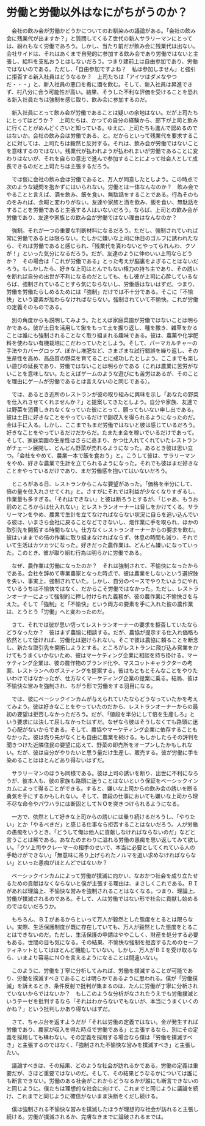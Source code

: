 # 労働と労働以外はなにがちがうのか？

　会社の飲み会が労働かどうかについてのお馴染みの議論がある。「会社の飲み会に残業代が出ますか？」と質問してくるＺ世代の新人サラリーマンにとっては、紛れもなく労働であろう。しかし、当たり前だが飲み会に残業代は出ない。会社サイドは、それはあくまで自発的に参加する飲み会であり労働ではないと主張し、給料を支払おうとはしないだろう。つまり建前上は自由参加であり、労働ではないのである。ただし、「自由参加ですよね？　私は参加しません」と強引に拒否する新入社員はどうなるか？　上司たちは「アイツはダメなやつだ・・・」と、新入社員の悪口を肴に酒を飲む。そして、新入社員は昇進できず、村八分に合う可能性が高い。結果、そうした不利な評価を受けることを恐れる新入社員たちは強制を感じ取り、飲み会に参加するのだ。

　新入社員にとって飲み会が労働であることは疑いの余地はない。だが上司たちにとってはどうか？　上司たちは、かつての自分の経験から、部下が上司と飲みに行くことがめんどくさいと知っている。ゆえに、上司たちも進んで認めるのではないか。会社の飲み会は労働である、と。だからといって残業代を要求することに対しては、上司たちは毅然と反対する。それは、飲み会が労働ではないことを意味するのではない。残業代が払われようが払われまいが労働であることに変わりはないが、それを自らの意志で進んで参加することによって社会人として成長できるのだと上司たちは主張するだろう。

　では仮に会社の飲み会は労働であると、万人が同意したとしよう。この時点で次のような疑問を抱かずにはいられない。労働とは一体なんなのか？　飲み会でやることと言えば、酒を飲み、飯を食い、無駄話をすることである。行為そのものをみれば、余暇と変わりがない。友達や家族と酒を飲み、飯を食い、無駄話をすることを労働であると主張する人はいないだろう。ならば、上司との飲み会が労働であり、友達や家族との飲み会が労働ではない理由はなんなのか？

　強制。それが一つの重要な判断材料になるだろう。ただし、強制されていれば常に労働であるとは限らない。たしかに嫌いな上司に休日のゴルフに誘われたなら、それは労働であると感じられ、「残業代を貰わないとやってられんわ、クソが！」といった気分になるだろう。だが、友達のように仲のいい上司ならどうか？　その場合は「これが労働である」とった考えが脳裏をよぎることはないだろう。もしかしたら、好きな上司はとんでもない権力の持ち主であり、その誘いを断れば自分の出世が不利になるのだとしても、もし彼が上司に心酔しているならば、強制されていることすら気にならないし、労働感はないはずだ。つまり、労働を労働たらしめるためには「強制」だけでは不十分である。そこに「不愉快」という要素が加わらなければならない。強制されていて不愉快。これが労働の定義そのものである。

　別の角度からも説明してみよう。たとえば家庭菜園が労働ではないことは明らかである。彼が土日を活用して鍬をもって土を掘り返し、種を撒き、雑草をかることは誰にも強制されることなく取り組まれる趣味である。彼は、農薬や化学肥料を使わない有機栽培にこだわっていたとしよう。そして、パーマカルチャーの手法やカバーグロップ、ぼかし堆肥など、さまざまな試行錯誤を繰り返し、その生産性を高め、高品質の野菜を育てることに成功したとしよう。ここまでも楽しい遊びの延長であり、労働ではないことは明らかである（これは農業に苦労がないことを意味しない。たとえばゲームのような遊びにも苦労はあるが、そのことを理由にゲームが労働であるとは言えないのと同じである）。

　では、あるとき近所のレストランが彼の取り組みに興味を示し「あなたの野菜を仕入れさせてくれませんか？」と提案してきたとしよう。自分や家族、友達では野菜を消費しきれなくなっていた彼にとって、願ってもいない申し出である。彼は土日に好きなことをやっているだけで副収入を得られるようになったのだ。金は手に入る。しかし、ここまでもまだ労働ではないと彼は感じているだろう。好きなことをやっているだけだからだ。たまたま金を稼いでいるだけであって。そして、家庭菜園の生産性はさらに高まり、かつ仕入れてくれていたレストランがチェーン展開し、どんどん野菜が売れるようになった。あるとき彼は思い立つ。「会社をやめて、農業一本で飯を食おう」と。こうして彼は、サラリーマンをやめ、好きな農業で生計を立てられるようになった。それでも彼はまだ好きなことをやっているだけであり、まだ労働感を抱いてはいないだろう。

　ところがある日、レストランからこんな要望があった。「価格を半分にして、倍の量を仕入れさせてくれ」と。さすがにそれでは利益が少なくなりすぎるし、作業量も多すぎる。「それはできない」と彼は断ろうとするが、「じゃあ、もうお前のところからは仕入れない」とレストランオーナーは脅しをかけてくる。サラリーマンをやめ、農業で生計を立てなければならない状況に自らを追い込んでいる彼は、いまさら会社に戻ることなどできないし、畑作業に手を取られ、ほかの取引先を開拓する時間もない。仕方なくレストランオーナーからの要求を飲む。彼はいままでの倍の作業に取り組まなければならず、休息の時間も減り、それでいて生活はカツカツになった。好きだった農作業は、どんどん嫌いになっていった。このとき、彼が取り組む行為は明らかに労働である。

　なぜ、農作業は労働になったのか？　それは強制されて、不愉快になったからである。会社を辞めて専業農家となった時点で、彼は農業をしないという選択肢を失い、事実上、強制されていた。しかし、自分のペースでやりたいようにやれているうちは不愉快ではなく、だからこそ労働ではなかった。ただし、レストランオーナーによって強制的に押し付けられた義務が、彼の農作業に不愉快さを与えた。そして「強制」と「不愉快」という両方の要素を手に入れた彼の農作業は、とうとう「労働」へと変わったのだ。

　さて、それでは彼が思い切ってレストランオーナーの要求を拒否していたならどうなったか？　彼はまず農協に相談する。だが、農協が提示する仕入れ価格も依然として低ければ、労働化は避けられない。そこで彼は農協に頼ることを断念し、新たな取引先を開拓しようとする。ところがレストランに飛び込み営業をかけてもうまくいかないため、彼はマーケティング企業に相談を持ち掛ける。マーケティング企業は、彼の農作物のブランド化や、マスコットキャラクターの考案、レストランへのポスティングを提案する。彼はもともとそんなことをやりたいわけではなかったが、仕方なくマーケティング企業の提案に乗る。結局、彼は不愉快な営みを強制され、ちがう形で労働をする羽目になる。

　では、彼にベーシックインカムが与えられていたならどうなっていたかを考えてみよう。彼は好きなことをやっていたのだから、レストランオーナーからの最初の要望は拒否しなかっただろう。だが、「値段を半分にして倍を生産しろ」という要求には決して屈しなかったはずだ。なぜなら彼はそうしなくても路頭に迷う心配がないからである。そして、農協やマーケティング企業に依存することもなかった。彼は売り先がなくとも自由に農業を続ける。もしかしたらその評判を聞きつけた近隣住民の要望に応えて、野菜の即売所をオープンしたかもしれない。だが、彼は自分がやりたいと思う量だけ生産し、販売する。彼が労働に手を染めることはほとんどあり得ないはずだ。

　サラリーマンのほうも同様である。彼は上司の誘いを断り、出世に不利になろうが、彼本人も、彼の家族も路頭に迷うことはないという保証をベーシックインカムによって得ることができる。すると、嫌いな上司からの飲み会の誘いを断る勇気を手にするかもしれない。そして、普段の仕事においても嫌いな上司から理不尽な命令やパワハラには断固としてＮＯを突きつけられるようになる。

　一方で、依然として好きな上司からの誘いには乗り続けるだろうし、「やりたい」とか「やるべきだ」と感じる仕事なら拒否することはないだろう。人が労働の愚痴をいうとき、「どうして俺は他人に貢献しなければならないのだ」などと言うことは稀である。あなたのまわりに溢れる労働の愚痴を思い返してみて欲しい。「クソ上司やクレーマーの相手のせいで、本当に必要としてくれている人の手助けができない」「無意味に吊り上げられたノルマを追い求めなければならない」といった愚痴がほとんどではないか？

　ベーシックインカムによって労働が撲滅に向かい、なおかつ社会を成り立たせるための貢献はなくならないと僕が主張する理由は、まさしくこれである。ＢＩがあれば理論上、不愉快な営みを強制されることはなくなる。つまり、理論上、労働が撲滅されるのである。そして、人は労働ではない形で社会に貢献し始めるのではないだろうか。

　もちろん、ＢＩがあるからといって万人が毅然とした態度をとるとは限らない。実際、生活保護制度が既に存在していても、万人が毅然とした態度をとることはできないのだ。ただし、生活保護の申請はややこしく、財産を処分する必要もある。世間の目も気になる。その結果、不愉快な強制を拒否するためのセーフティネットとしてはほとんど機能していない。しかし、万人がＢＩを受け取るなら、いまより容易にＮＯを言えるようになることは間違いない。

　このように、労働を丁寧に分析してみれば、労働を撲滅することが可能であり、労働を撲滅すべきであることは明らかであるように思われる。僕が「労働撲滅」を訴えるとき、条件反射で批判が集まるのは、たんに労働が丁寧に分析されていないからではないか？　もしこのような分析がなされたうえでも労働撲滅というテーゼを批判するなら「それはわからないでもないが、本当にうまくいくのかね？」という批判しかあり得ないはずだ。

　さて、ちゃぶ台を返すようだが「それは労働の定義ではない。金が発生すれば労働であり、農家が収入を得た時点で労働である」と主張するなら、別にその定義を採用しても構わない。その定義を採用する場合なら僕は「労働を撲滅すべき」と主張するのではなく、「強制された不愉快な営みを撲滅すべき」と主張したい。

　議論すべきは、その結果、どのような社会が訪れるかである。労働の定義は重要だが、さほど重要ではないのだ。そして、その結果どうなるかについては誰にも断言できない。労働のある社会がこれからどうなるかが誰にも断言できないのと同じように。僕たちは理想的な社会に向けて、これまでと同じように議論を続け、これまでと同じように確信がないまま決断をくだし続ける。

　僕は強制される不愉快な営みを撲滅したほうが理想的な社会が訪れると主張し続ける。労働が撲滅されるか、完膚なきまでに論破されるまでは。